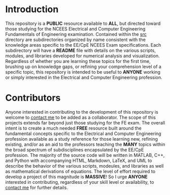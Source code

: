 # Introduction
This repository is a **PUBLIC** resource available to **ALL**, but directed toward those studying for the NCEES Electrical and Computer Engineering Fundamentals of Engineering examination. Contained within the [src](src/) directory are subdirectories organized by name consistent with the knowledge areas specific to the EE/CpE NCEES Exam specifications. Each subdirectory will have a **README** file with details on the various scripts, modules, and libraries developed for numerical analysis and visualization. Regardless of whether you are learning these topics for the first time, brushing up on knowledge gaps, or refining your comprehension level of a specific topic, this repository is intended to be useful to **ANYONE** working or simply interested in the Electrical and Computer Engineering profession.

# Contributors
Anyone interested in contributing to the development of this repository is welcome to [contact me](mailto:th1622ee@cognitivesymmetry.com) to be added as a collaborator. The scope of this projects extends far beyond just those studying for the FE exam. The overall intent is to create a much needed **FREE** resource built around the fundamental concepts specific to the Electrical and Computer Engineering profession available as a study reference for those learning new, refining existing, and/or as an aid to the professors teaching the **MANY** topics within the broad spectrum of subdisciplines encapsulated by the EE/CpE profession. The majority of the source code will be written in MATLAB, C++, and Python with accompanying HTML, Markdown, LaTeX, and UML to describe the behavior of the various scripts, modeules, and libraries as well as mathematical derivations of equations. The level of effort required to develop a project of this magnitude is **MASSIVE**! So I urge **ANYONE** interested in contributing, regardless of your skill level or availability, to [contact me](mailto:th1622ee@cognitivesymmetry.com) for further details. 

